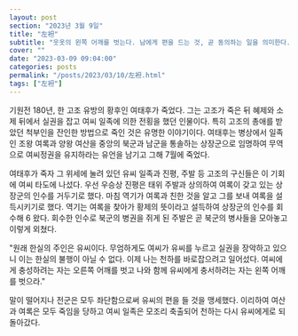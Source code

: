 ```yaml
---
layout: post
section: "2023년 3월 9일"
title: "左袒"
subtitle: "웃옷의 왼쪽 어깨를 벗는다. 남에게 편을 드는 것, 곧 동의하는 일을 의미한다."
cover: ""
date: "2023-03-09 09:04:00"
categories: posts
permalink: "/posts/2023/03/10/左袒.html"
tags: ["左袒"]
---
```


기원전 180년, 한 고조 유방의 황후인 여태후가 죽었다. 그는 고조가 죽은 뒤 혜제와 소제 뒤에서 실권을 잡고 여씨 일족에 의한 전횡을 했던 인물이다. 특히 고조의 총애를 받았던 척부인을 잔인한 방법으로 죽인 것은 유명한 이야기이다. 여태후는 병상에서 일족인 조왕 여록과 양왕 여산을 중앙의 북군과 남군을 통솔하는 상장군으로 임명하여 무역으로 여씨정권을 유지하라는 유언을 남기고 그해 7월에 죽었다.

여태후가 죽자 그 위세에 눌려 있던 유씨 일족과 진평, 주발 등 고조의 구신들은 이 기회에 여씨 타도에 나섰다. 우선 우승상 진평은 태위 주발과 상의하여 여록이 갖고 있는 상장군의 인수를 거두기로 했다. 마침 역기가 여록과 친한 것을 알고 그를 보내 여록을 설득시키기로 했다. 역기는 여록을 찾아가 황제의 뜻이라고 설득하여 상장군의 인수를 회수해 6 왔다. 회수한 인수로 북군의 병권을 쥐게 된 주발은 곧 북군의 병사들을 모아놓고 이렇게 외쳤다.

"원래 한실의 주인은 유씨이다. 무엄하게도 여씨가 유씨를 누르고 실권을 장악하고 있으니 이는 한실의 불행이 아닐 수 없다. 이제 나는 천하를 바로잡으려고 일어섰다. 여씨에게 충성하려는 자는 오른쪽 어깨를 벗고 나와 함께 유씨에게 충서하려는 자는 왼쪽 어깨를 벗으라."

말이 떨어지나 전군은 모두 좌단함으로써 유씨의 편을 들 것을 맹세했다. 이리하여 여산과 여록은 모두 죽임을 당하고 여씨 일족은 모조리 축출되어 천하는 다시 유씨에게로 되돌아갔다.
